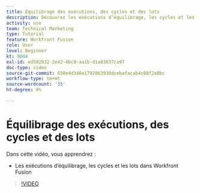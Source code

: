 ```yaml
---
title: Équilibrage des exécutions, des cycles et des lots
description: Découvrez les exécutions d’équilibrage, les cycles et les lots dans [!DNL Adobe Workfront Fusion].
activity: use
team: Technical Marketing
type: Tutorial
feature: Workfront Fusion
role: User
level: Beginner
kt: 9044
exl-id: ed502932-2e42-4bc0-aa1b-d1a83637ca97
doc-type: video
source-git-commit: 650e4d346e1792863930dcebafacab4c88f2a8bc
workflow-type: tm+mt
source-wordcount: '35'
ht-degree: 0%

---
```


# Équilibrage des exécutions, des cycles et des lots

Dans cette vidéo, vous apprendrez :

* Les exécutions d’équilibrage, les cycles et les lots dans Workfront Fusion

>[!VIDEO](https://video.tv.adobe.com/v/335285/?quality=12&learn=on)
